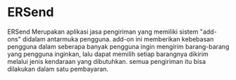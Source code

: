 # ERSend

ERSend Merupakan aplikasi jasa pengiriman yang memiliki sistem "add-ons" didalam antarmuka pengguna. add-on ini memberikan kebebasan pengguna dalam seberapa banyak pengguna ingin mengirim barang-barang yang pengguna inginkan, lalu dapat memilih setiap barangnya dikirim melalui jenis kendaraan yang dibutuhkan. semua pengiriman itu bisa dilakukan dalam satu pembayaran.
